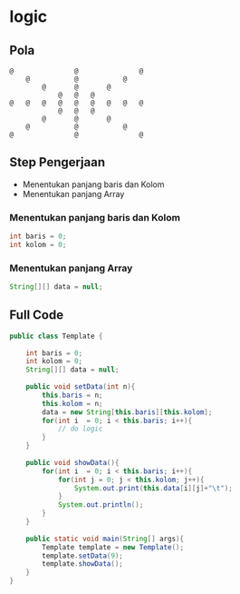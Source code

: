 # logic 

## Pola
``` 
@	 	 	 	@	 	 	 	@	
	@	 	 	@	 	 	@	 	
		@	 	@	 	@	 	 	
			@	@	@	 	 	 	
@	@	@	@	@	@	@	@	@	
			@	@	@	 	 	 	
		@	 	@	 	@	 	 	
	@	 	 	@	 	 	@	 	
@	 	 	 	@	 	 	 	@
```

## Step Pengerjaan
* Menentukan panjang baris dan Kolom
* Menentukan panjang Array

### Menentukan panjang baris dan Kolom
```java
int baris = 0;
int kolom = 0;
```

### Menentukan panjang Array
```java
String[][] data = null;
```

## Full Code 
```java
public class Template {
	
	int baris = 0;
	int kolom = 0;
	String[][] data = null;
	
	public void setData(int n){
		this.baris = n;
		this.kolom = n;
		data = new String[this.baris][this.kolom];
		for(int i  = 0; i < this.baris; i++){
			// do logic 
		}
	}
	
	public void showData(){
		for(int i  = 0; i < this.baris; i++){
			for(int j = 0; j < this.kolom; j++){
				System.out.print(this.data[i][j]+"\t");
			}
			System.out.println();
		}
	}
	
	public static void main(String[] args){
		Template template = new Template();
		template.setData(9);
		template.showData();
	}
}
```
